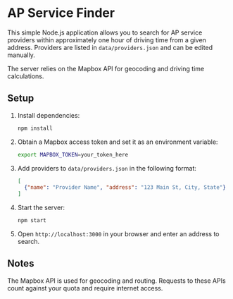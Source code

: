 # AP Service Finder

This simple Node.js application allows you to search for AP service providers within approximately one hour of driving time from a given address. Providers are listed in `data/providers.json` and can be edited manually.

The server relies on the Mapbox API for geocoding and driving time calculations.

## Setup

1. Install dependencies:
   ```bash
   npm install
   ```
2. Obtain a Mapbox access token and set it as an environment variable:
   ```bash
   export MAPBOX_TOKEN=your_token_here
   ```
3. Add providers to `data/providers.json` in the following format:
   ```json
   [
     {"name": "Provider Name", "address": "123 Main St, City, State"}
   ]
   ```
4. Start the server:
   ```bash
   npm start
   ```
5. Open `http://localhost:3000` in your browser and enter an address to search.

## Notes

The Mapbox API is used for geocoding and routing. Requests to these APIs count against your quota and require internet access.
